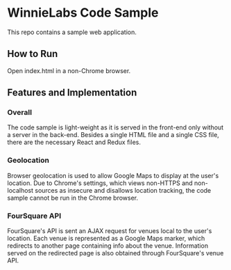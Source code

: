 # WinnieLabs Code Sample

This repo contains a sample web application.

## How to Run

Open index.html in a non-Chrome browser.

## Features and Implementation

### Overall

The code sample is light-weight as it is served in the front-end only without a server in the back-end. Besides a single HTML file and a single CSS file, there are the necessary React and Redux files.

### Geolocation

Browser geolocation is used to allow Google Maps to display at the user's location. Due to Chrome's settings, which views non-HTTPS and non-localhost sources as insecure and disallows location tracking, the code sample cannot be run in the Chrome browser.

### FourSquare API

FourSquare's API is sent an AJAX request for venues local to the user's location. Each venue is represented as a Google Maps marker, which redirects to another page containing info about the venue. Information served on the redirected page is also obtained through FourSquare's venue API.
